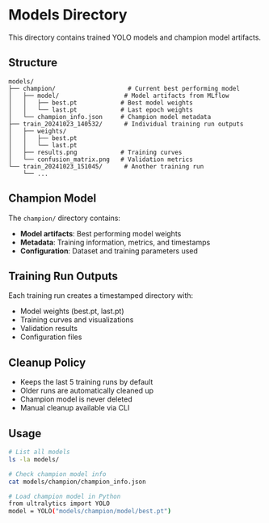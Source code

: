 # Models Directory

This directory contains trained YOLO models and champion model artifacts.

## Structure

```
models/
├── champion/                    # Current best performing model
│   ├── model/                  # Model artifacts from MLflow
│   │   ├── best.pt            # Best model weights
│   │   └── last.pt            # Last epoch weights
│   └── champion_info.json     # Champion model metadata
├── train_20241023_140532/      # Individual training run outputs
│   ├── weights/
│   │   ├── best.pt
│   │   └── last.pt
│   ├── results.png            # Training curves
│   └── confusion_matrix.png   # Validation metrics
└── train_20241023_151045/      # Another training run
    └── ...
```

## Champion Model

The `champion/` directory contains:

- **Model artifacts**: Best performing model weights
- **Metadata**: Training information, metrics, and timestamps
- **Configuration**: Dataset and training parameters used

## Training Run Outputs

Each training run creates a timestamped directory with:

- Model weights (best.pt, last.pt)
- Training curves and visualizations
- Validation results
- Configuration files

## Cleanup Policy

- Keeps the last 5 training runs by default
- Older runs are automatically cleaned up
- Champion model is never deleted
- Manual cleanup available via CLI

## Usage

```bash
# List all models
ls -la models/

# Check champion model info
cat models/champion/champion_info.json

# Load champion model in Python
from ultralytics import YOLO
model = YOLO("models/champion/model/best.pt")
```